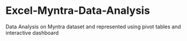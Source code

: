 # Excel-Myntra-Data-Analysis
Data Analysis on Myntra dataset and represented using pivot tables and interactive dashboard
